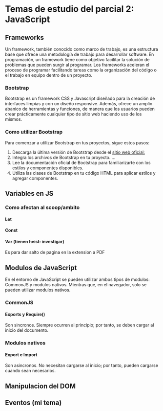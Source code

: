 # Temas de estudio del parcial 2: JavaScript
## Frameworks
Un framework, también conocido como marco de trabajo, es una estructura base que ofrece una metodología de trabajo para desarrollar software. En programación, un framework tiene como objetivo facilitar la solución de problemas que pueden surgir al programar. Los frameworks aceleran el proceso de programar facilitando tareas como la organización del código o el trabajo en equipo dentro de un proyecto.

### Bootstrap
Bootstrap es un framework CSS y Javascript diseñado para la creación de interfaces limpias y con un diseño responsive. Además, ofrece un amplio abanico de herramientas y funciones, de manera que los usuarios pueden crear prácticamente cualquier tipo de sitio web haciendo uso de los mismos.

### Como utilizar Bootstrap
Para comenzar a utilizar Bootstrap en tus proyectos, sigue estos pasos:

1. Descarga la última versión de Bootstrap desde el [sitio web oficial:](https://getbootstrap.com "Ver enlace")
1. Integra los archivos de Bootstrap en tu proyecto. ...
1. Lee la documentación oficial de Bootstrap para familiarizarte con los estilos y componentes disponibles.
1. Utiliza las clases de Bootstrap en tu código HTML para aplicar estilos y agregar componentes.

## Variables en JS
### Como afectan al scoop/ambito
#### Let
#### Const
#### Var (tienen heist: investigar)

Es para dar salto de pagina en la extension a PDF
<div class="page">

## Modulos de JavaScript
En el entorno de JavaScript se pueden utilizar ambos tipos de modulos: CommonJS y modulos nativos. Mientras que, en el navegador, solo se pueden utilizar modulos nativos.
### CommonJS
#### Exports y Require()
Son sincronos. Siempre ocurren al principio; por tanto, se deben cargar al inicio del documento.

### Modulos nativos
#### Export e Import
Son asincronos. No necesitan cargarse al inicio; por tanto, pueden cargarse cuando sean necesarios.

## Manipulacion del DOM

## Eventos (mi tema)
